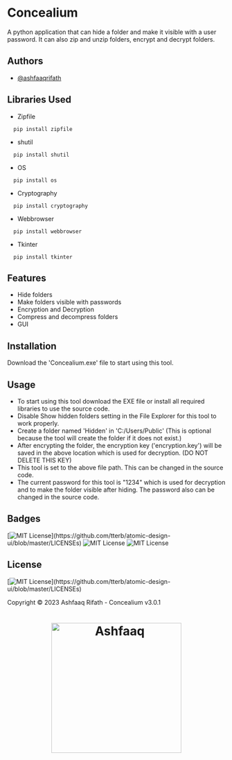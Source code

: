 
# Concealium
A python application that can hide a folder and make it visible with a user password. It can also zip and unzip folders, encrypt and decrypt folders.

## Authors

- [@ashfaaqrifath](https://www.github.com/ashfaaqrifath)


## Libraries Used
* Zipfile
```
  pip install zipfile
```

* shutil
```
  pip install shutil
```

* OS
```
  pip install os
```

* Cryptography
```
  pip install cryptography
```

* Webbrowser
```
  pip install webbrowser
```

* Tkinter
```
  pip install tkinter
```
## Features

- Hide folders
- Make folders visible with passwords
- Encryption and Decryption
- Compress and decompress folders
- GUI


## Installation

Download the 'Concealium.exe' file to start using this tool.
    
## Usage
- To start using this tool download the EXE file or install all required libraries to use the source code.
- Disable Show hidden folders setting in the File Explorer for this tool to work properly.
- Create a folder named 'Hidden' in 'C:/Users/Public' (This is optional because the tool will create the folder if it does not exist.)
- After encrypting the folder, the encryption key ('encryption.key') will be saved in the above location which is used for decryption. (DO NOT DELETE THIS KEY)
- This tool is set to the above file path. This can be changed in the source code.
- The current password for this tool is "1234" which is used for decryption and to make the folder visible after hiding. The password also can be changed in the source code.


## Badges

[![MIT License](https://img.shields.io/apm/l/atomic-design-ui.svg?)](https://github.com/tterb/atomic-design-ui/blob/master/LICENSEs)
![MIT License](https://img.shields.io/github/followers/ashfaaqrifath?style=social)
![MIT License](https://img.shields.io/github/stars/ashfaaqrifath/Concealium?style=social)



## License

[![MIT License](https://img.shields.io/apm/l/atomic-design-ui.svg?)](https://github.com/tterb/atomic-design-ui/blob/master/LICENSEs)

Copyright © 2023 Ashfaaq Rifath - Concealium v3.0.1


##
<h1 align="center">
  <img width="300" src="https://ashfaaqrifath.github.io/mylogo9.png" alt="Ashfaaq">
</h1>
